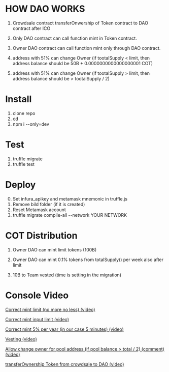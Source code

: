 # HOW DAO WORKS

1) Crowdsale contract transferOnwership of Token contract to DAO contract after ICO

2) Only DAO contract can call function mint in Token contract.

3) Owner DAO contract can call function mint only through DAO contract.

4) address with 51% can change Owner (if tootalSupply < limit, then address balance should be 50B + 0.0000000000000000001 COT)

5) address with 51% can change Owner (if tootalSupply > limit, then address balance should be > tootalSupply / 2)

# Install
1) clone repo
2) cd
3) npm i --only=dev

# Test

1) truffle migrate
2) truffle test

# Deploy
0) Set infura_apikey and metamask mnemonic in truffle.js
1) Remove bild folder (if it is created)
2) Reset Metamask account
3) truffle migrate compile-all --network YOUR NETWORK


# COT Distribution

1) Owner DAO can mint limit tokens (100B)

2) Owner DAO can mint 0.1% tokens from totalSupply() per week also after limit

3) 10B to Team vested (time is setting in the migration)

# Console Video

[Correct mint limit (no more no less) (video)](https://vk.com/videos223443924?z=video223443924_456239565%2Fpl_223443924_-2)

[Correct mint input limit (video)](https://vk.com/videos223443924?z=video223443924_456239559%2Fpl_223443924_-2)

[Correct mint 5% per year (in our case 5 minutes) (video)](https://vk.com/videos223443924?z=video223443924_456239561%2Fpl_223443924_-2)

[Vesting (video)](https://vk.com/videos223443924?z=video223443924_456239556%2Fpl_223443924_-2)

[Allow change owner for pool address (if pool balance > total / 2) (comment) (video)](https://vk.com/videos223443924?z=video223443924_456239566%2Fpl_223443924_-2)

[transferOwnership Token from crowdsale to DAO (video)](https://vk.com/video?z=video223443924_456239580%2Fpl_cat_updates)

